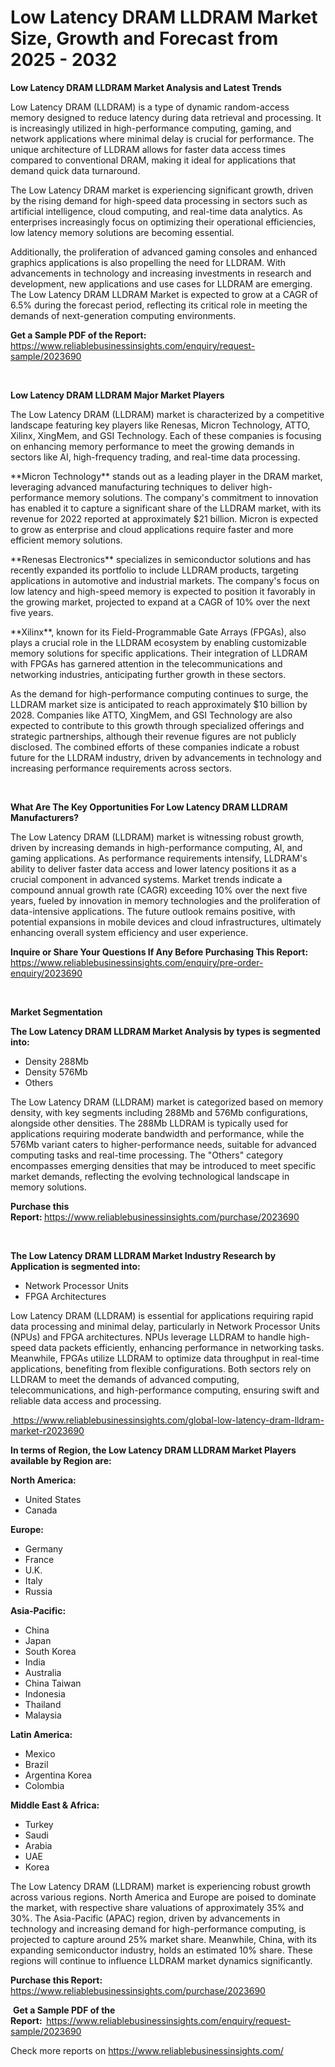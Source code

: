 <p><h1>Low Latency DRAM LLDRAM Market Size, Growth and Forecast from 2025 - 2032</h1></p><p><strong>Low Latency DRAM LLDRAM Market Analysis and Latest Trends</strong></p>
<p><p>Low Latency DRAM (LLDRAM) is a type of dynamic random-access memory designed to reduce latency during data retrieval and processing. It is increasingly utilized in high-performance computing, gaming, and network applications where minimal delay is crucial for performance. The unique architecture of LLDRAM allows for faster data access times compared to conventional DRAM, making it ideal for applications that demand quick data turnaround.</p><p>The Low Latency DRAM market is experiencing significant growth, driven by the rising demand for high-speed data processing in sectors such as artificial intelligence, cloud computing, and real-time data analytics. As enterprises increasingly focus on optimizing their operational efficiencies, low latency memory solutions are becoming essential. </p><p>Additionally, the proliferation of advanced gaming consoles and enhanced graphics applications is also propelling the need for LLDRAM. With advancements in technology and increasing investments in research and development, new applications and use cases for LLDRAM are emerging. The Low Latency DRAM LLDRAM Market is expected to grow at a CAGR of 6.5% during the forecast period, reflecting its critical role in meeting the demands of next-generation computing environments.</p></p>
<p><strong>Get a Sample PDF of the Report:&nbsp;</strong> <a href="https://www.reliablebusinessinsights.com/enquiry/request-sample/2023690?utm_campaign=3356&utm_medium=2&utm_source=Github&utm_content=ia&utm_term=29032025&utm_id=low-latency-dram-lldram">https://www.reliablebusinessinsights.com/enquiry/request-sample/2023690</a></p>
<p>&nbsp;</p>
<p><strong>Low Latency DRAM LLDRAM Major Market Players</strong></p>
<p><p>The Low Latency DRAM (LLDRAM) market is characterized by a competitive landscape featuring key players like Renesas, Micron Technology, ATTO, Xilinx, XingMem, and GSI Technology. Each of these companies is focusing on enhancing memory performance to meet the growing demands in sectors like AI, high-frequency trading, and real-time data processing.</p><p>**Micron Technology** stands out as a leading player in the DRAM market, leveraging advanced manufacturing techniques to deliver high-performance memory solutions. The company's commitment to innovation has enabled it to capture a significant share of the LLDRAM market, with its revenue for 2022 reported at approximately $21 billion. Micron is expected to grow as enterprise and cloud applications require faster and more efficient memory solutions.</p><p>**Renesas Electronics** specializes in semiconductor solutions and has recently expanded its portfolio to include LLDRAM products, targeting applications in automotive and industrial markets. The company's focus on low latency and high-speed memory is expected to position it favorably in the growing market, projected to expand at a CAGR of 10% over the next five years.</p><p>**Xilinx**, known for its Field-Programmable Gate Arrays (FPGAs), also plays a crucial role in the LLDRAM ecosystem by enabling customizable memory solutions for specific applications. Their integration of LLDRAM with FPGAs has garnered attention in the telecommunications and networking industries, anticipating further growth in these sectors.</p><p>As the demand for high-performance computing continues to surge, the LLDRAM market size is anticipated to reach approximately $10 billion by 2028. Companies like ATTO, XingMem, and GSI Technology are also expected to contribute to this growth through specialized offerings and strategic partnerships, although their revenue figures are not publicly disclosed. The combined efforts of these companies indicate a robust future for the LLDRAM industry, driven by advancements in technology and increasing performance requirements across sectors.</p></p>
<p>&nbsp;</p>
<p><strong>What Are The Key Opportunities For Low Latency DRAM LLDRAM Manufacturers?</strong></p>
<p><p>The Low Latency DRAM (LLDRAM) market is witnessing robust growth, driven by increasing demands in high-performance computing, AI, and gaming applications. As performance requirements intensify, LLDRAM's ability to deliver faster data access and lower latency positions it as a crucial component in advanced systems. Market trends indicate a compound annual growth rate (CAGR) exceeding 10% over the next five years, fueled by innovation in memory technologies and the proliferation of data-intensive applications. The future outlook remains positive, with potential expansions in mobile devices and cloud infrastructures, ultimately enhancing overall system efficiency and user experience.</p></p>
<p><strong>Inquire or Share Your Questions If Any Before Purchasing This Report:</strong> <a href="https://www.reliablebusinessinsights.com/enquiry/pre-order-enquiry/2023690?utm_campaign=3356&utm_medium=2&utm_source=Github&utm_content=ia&utm_term=29032025&utm_id=low-latency-dram-lldram">https://www.reliablebusinessinsights.com/enquiry/pre-order-enquiry/2023690</a></p>
<p>&nbsp;</p>
<p><strong>Market Segmentation</strong></p>
<p><strong>The Low Latency DRAM LLDRAM Market Analysis by types is segmented into:</strong></p>
<p><ul><li>Density 288Mb</li><li>Density 576Mb</li><li>Others</li></ul></p>
<p><p>The Low Latency DRAM (LLDRAM) market is categorized based on memory density, with key segments including 288Mb and 576Mb configurations, alongside other densities. The 288Mb LLDRAM is typically used for applications requiring moderate bandwidth and performance, while the 576Mb variant caters to higher-performance needs, suitable for advanced computing tasks and real-time processing. The "Others" category encompasses emerging densities that may be introduced to meet specific market demands, reflecting the evolving technological landscape in memory solutions.</p></p>
<p><strong>Purchase this Report:&nbsp;</strong><a href="https://www.reliablebusinessinsights.com/purchase/2023690?utm_campaign=3356&utm_medium=2&utm_source=Github&utm_content=ia&utm_term=29032025&utm_id=low-latency-dram-lldram">https://www.reliablebusinessinsights.com/purchase/2023690</a></p>
<p>&nbsp;</p>
<p><strong>The Low Latency DRAM LLDRAM Market Industry Research by Application is segmented into:</strong></p>
<p><ul><li>Network Processor Units</li><li>FPGA Architectures</li></ul></p>
<p><p>Low Latency DRAM (LLDRAM) is essential for applications requiring rapid data processing and minimal delay, particularly in Network Processor Units (NPUs) and FPGA architectures. NPUs leverage LLDRAM to handle high-speed data packets efficiently, enhancing performance in networking tasks. Meanwhile, FPGAs utilize LLDRAM to optimize data throughput in real-time applications, benefiting from flexible configurations. Both sectors rely on LLDRAM to meet the demands of advanced computing, telecommunications, and high-performance computing, ensuring swift and reliable data access and processing.</p></p>
<p><a href="https://www.reliablebusinessinsights.com/global-low-latency-dram-lldram-market-r2023690?utm_campaign=3356&utm_medium=2&utm_source=Github&utm_content=ia&utm_term=29032025&utm_id=low-latency-dram-lldram">&nbsp;https://www.reliablebusinessinsights.com/global-low-latency-dram-lldram-market-r2023690</a></p>
<p><strong>In terms of Region, the Low Latency DRAM LLDRAM Market Players available by Region are:</strong></p>
<p>
    <p> <strong> North America: </strong>
        <ul>
            <li>United States</li>
            <li>Canada</li>
        </ul>
        </p> 
    <p> <strong> Europe: </strong>
        <ul>
            <li>Germany</li>
            <li>France</li>
            <li>U.K.</li>
            <li>Italy</li>
            <li>Russia</li>
        </ul>
        </p> 
    <p> <strong> Asia-Pacific: </strong>
        <ul>
            <li>China</li>
            <li>Japan</li>
            <li>South Korea</li>
            <li>India</li>
            <li>Australia</li>
            <li>China Taiwan</li>
            <li>Indonesia</li>
            <li>Thailand</li>
            <li>Malaysia</li>
        </ul>
        </p> 
    <p> <strong> Latin America: </strong>
        <ul>
            <li>Mexico</li>
            <li>Brazil</li>
            <li>Argentina Korea</li>
            <li>Colombia</li>
        </ul>
        </p> 
    <p> <strong> Middle East & Africa: </strong>
        <ul>
            <li>Turkey</li>
            <li>Saudi</li>
            <li>Arabia</li>
            <li>UAE</li>
            <li>Korea</li>
        </ul>
    </p>
    </p>
<p><p>The Low Latency DRAM (LLDRAM) market is experiencing robust growth across various regions. North America and Europe are poised to dominate the market, with respective share valuations of approximately 35% and 30%. The Asia-Pacific (APAC) region, driven by advancements in technology and increasing demand for high-performance computing, is projected to capture around 25% market share. Meanwhile, China, with its expanding semiconductor industry, holds an estimated 10% share. These regions will continue to influence LLDRAM market dynamics significantly.</p></p>
<p><strong>Purchase this Report: </strong><a href="https://www.reliablebusinessinsights.com/purchase/2023690?utm_campaign=3356&utm_medium=2&utm_source=Github&utm_content=ia&utm_term=29032025&utm_id=low-latency-dram-lldram">https://www.reliablebusinessinsights.com/purchase/2023690</a></p>
<p>&nbsp;<strong>Get a Sample PDF of the Report:&nbsp;&nbsp;</strong><a href="https://www.reliablebusinessinsights.com/enquiry/request-sample/2023690?utm_campaign=3356&utm_medium=2&utm_source=Github&utm_content=ia&utm_term=29032025&utm_id=low-latency-dram-lldram">https://www.reliablebusinessinsights.com/enquiry/request-sample/2023690</a></p>
<p><strong></strong></p>
<p>Check more reports on <a href="https://www.reliablebusinessinsights.com/?utm_campaign=3356&utm_medium=2&utm_source=Github&utm_content=ia&utm_term=29032025&utm_id=low-latency-dram-lldram">https://www.reliablebusinessinsights.com/</a></p>